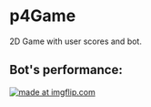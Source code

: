 # p4Game
2D Game with user scores and bot.
## Bot's performance:
<a href="https://imgflip.com/gif/30zie4"><img src="https://i.imgflip.com/30zie4.gif" title="made at imgflip.com"/></a>
